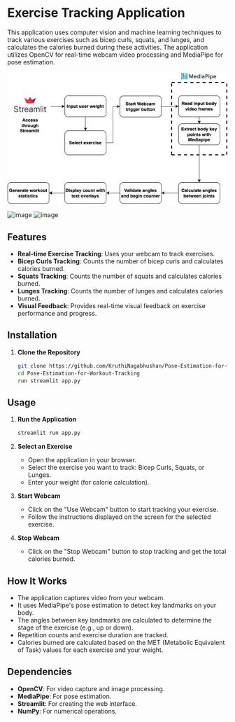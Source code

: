 # Exercise Tracking Application

This application uses computer vision and machine learning techniques to track various exercises such as bicep curls, squats, and lunges, and calculates the calories burned during these activities. The application utilizes OpenCV for real-time webcam video processing and MediaPipe for pose estimation.

![img.png width=500](img.png)

<img width="500" alt="image" src="https://github.com/user-attachments/assets/a3a9b9a7-7ad1-4274-acf4-b780de580d67">

<img width="460" alt="image" src="https://github.com/user-attachments/assets/841d47e5-1295-4e7d-8a23-4f7110aca9c8">








## Features

- **Real-time Exercise Tracking**: Uses your webcam to track exercises.
- **Bicep Curls Tracking**: Counts the number of bicep curls and calculates calories burned.
- **Squats Tracking**: Counts the number of squats and calculates calories burned.
- **Lunges Tracking**: Counts the number of lunges and calculates calories burned.
- **Visual Feedback**: Provides real-time visual feedback on exercise performance and progress.

## Installation

1. **Clone the Repository**
    ```sh
    git clone https://github.com/KruthiNagabhushan/Pose-Estimation-for-Workout-Tracking.git
    cd Pose-Estimation-for-Workout-Tracking
    run streamlit app.py
    ```


## Usage

1. **Run the Application**
    ```sh
    streamlit run app.py
    ```

2. **Select an Exercise**
    - Open the application in your browser.
    - Select the exercise you want to track: Bicep Curls, Squats, or Lunges.
    - Enter your weight (for calorie calculation).

3. **Start Webcam**
    - Click on the "Use Webcam" button to start tracking your exercise.
    - Follow the instructions displayed on the screen for the selected exercise.

4. **Stop Webcam**
    - Click on the "Stop Webcam" button to stop tracking and get the total calories burned.

## How It Works

- The application captures video from your webcam.
- It uses MediaPipe's pose estimation to detect key landmarks on your body.
- The angles between key landmarks are calculated to determine the stage of the exercise (e.g., up or down).
- Repetition counts and exercise duration are tracked.
- Calories burned are calculated based on the MET (Metabolic Equivalent of Task) values for each exercise and your weight.

## Dependencies

- **OpenCV**: For video capture and image processing.
- **MediaPipe**: For pose estimation.
- **Streamlit**: For creating the web interface.
- **NumPy**: For numerical operations.



